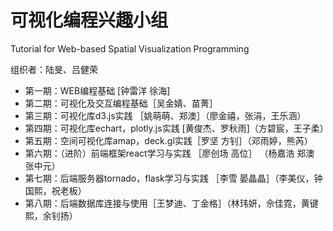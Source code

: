 # 可视化编程兴趣小组
Tutorial for Web-based Spatial Visualization Programming

组织者：陆旻、吕健荣

+ 第一期：WEB编程基础 [钟雷洋 徐海]
+ 第二期：可视化及交互编程基础［吴金婧、苗菁］
+ 第三期：可视化库d3.js实践 ［姚萌萌、郑澳］（廖金禧，张涓，王乐涵）
+ 第四期：可视化库echart，plotly.js实践 [黄俊杰、罗秋雨]（方碧宸，王子柔）
+ 第五期：空间可视化库amap，deck.gl实践［罗坚 方钊］（邓雨婷，熊芮）
+ 第六期：（进阶）前端框架react学习与实践  ［廖创场 高位］ （杨嘉浩 郑澳 张中元）
+ 第七期：后端服务器tornado，flask学习与实践 ［李雪 晏晶晶］（李美仪，钟国熙，祝老板）
+ 第八期：后端数据库连接与使用［王梦迪、丁金格］（林玮妍，佘佳霓，黄键熙，余钊扬）


